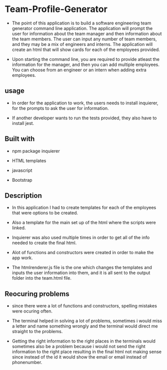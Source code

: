 # Team-Profile-Generator
* The point of this application is to build a software engineering team generator command line application. The application will prompt the user for information about the team manager and then information about the team members. The user can input any number of team members, and they may be a mix of engineers and interns. The application will create an html that will show cards for each of the employees provided.

* Upon starting the command line, you are required to provide atleast the information for the manager, and then you can add multiple employees. You can choose from an engineer or an intern when adding extra employees.

## usage
* In order for the application to work, the users needs to install inquierer, for the prompts to ask the user for information.

* If another developer wants to run the tests provided, they also have to install jest.

## Built with
* npm package inquierer

* HTML templates

* javascript

* Bootstrap

## Description
* In this application I had to create templates for each of the employees that were options to be created.

* Also a template for the main set up of the html where the scripts were linked.

* Inquierer was also used multiple times in order to get all of the info needed to create the final html.

* Alot of functions and constructors were created in order to make the app work.

* The htmlrenderer.js file is the one which changes the templates and inputs the user information into them, and it is all sent to the output folder into the team.html file.

## Reocuring problems
* since there were a lot of functions and constructors, spelling mistakes were ocuring often.

* The terminal helped in solving a lot of problems, sometimes i would miss a letter and name something wrongly and the terminal would direct me straight to the problems.

* Getting the right information to the right places in the terminals would sometimes also be a problem because i would not send the right information to the right place resulting in the final html not making sense since instead of the id it would show the email or email instead of phonenumber.


